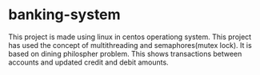# banking-system
This project is made using linux in centos operationg system.
This project has used the concept of multithreading and semaphores(mutex lock).
It is based on dining philospher problem.
This shows transactions between accounts and updated credit and debit amounts.

